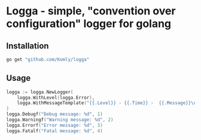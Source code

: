 # Logga - simple, "convention over configuration" logger for golang

## Installation

```sh
go get "github.com/Komly/logga"
```

## Usage
```go
logga := logga.NewLogger(
    logga.WithLevel(logga.Error),
    logga.WithMessageTemplate("{{.Level}} - {{.Time}} -  {{.Message}}\n"),
)
logga.Debugf("Debug message: %d", 1)
logga.Warningf("Warning message: %d", 2)
logga.Errorf("Error message: %d", 3)
logga.Fatalf("Fatal message: %d", 4)
```
